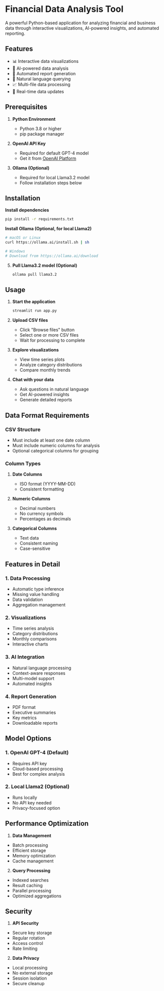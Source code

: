<!-- @format -->

# Financial Data Analysis Tool
A powerful Python-based application for analyzing financial and business data through interactive visualizations, AI-powered insights, and automated reporting.

## Features
- 📊 Interactive data visualizations
- 🤖 AI-powered data analysis
- 📝 Automated report generation
- 💬 Natural language querying
- 📈 Multi-file data processing
- 🔄 Real-time data updates

## Prerequisites
1. **Python Environment**

   - Python 3.8 or higher
   - pip package manager

2. **OpenAI API Key**

   - Required for default GPT-4 model
   - Get it from [OpenAI Platform](https://platform.openai.com)

3. **Ollama (Optional)**
   - Required for local Llama3.2 model
   - Follow installation steps below

## Installation
**Install dependencies**

   ```bash
   pip install -r requirements.txt
   ```

**Install Ollama (Optional, for local Llama2)**

   ```bash
   # macOS or Linux
   curl https://ollama.ai/install.sh | sh

   # Windows
   # Download from https://ollama.ai/download
   ```

5. **Pull Llama3.2 model (Optional)**
   ```bash
   ollama pull llama3.2
   ```

## Usage

1. **Start the application**

   ```bash
   streamlit run app.py
   ```

2. **Upload CSV files**
   - Click "Browse files" button
   - Select one or more CSV files
   - Wait for processing to complete

3. **Explore visualizations**
   - View time series plots
   - Analyze category distributions
   - Compare monthly trends

4. **Chat with your data**
   - Ask questions in natural language
   - Get AI-powered insights
   - Generate detailed reports

## Data Format Requirements

### CSV Structure

- Must include at least one date column
- Must include numeric columns for analysis
- Optional categorical columns for grouping

### Column Types
1. **Date Columns**
   - ISO format (YYYY-MM-DD)
   - Consistent formatting

2. **Numeric Columns**
   - Decimal numbers
   - No currency symbols
   - Percentages as decimals

3. **Categorical Columns**
   - Text data
   - Consistent naming
   - Case-sensitive

## Features in Detail

### 1. Data Processing
- Automatic type inference
- Missing value handling
- Data validation
- Aggregation management

### 2. Visualizations
- Time series analysis
- Category distributions
- Monthly comparisons
- Interactive charts

### 3. AI Integration
- Natural language processing
- Context-aware responses
- Multi-model support
- Automated insights

### 4. Report Generation
- PDF format
- Executive summaries
- Key metrics
- Downloadable reports

## Model Options

### 1. OpenAI GPT-4 (Default)

- Requires API key
- Cloud-based processing
- Best for complex analysis

### 2. Local Llama2 (Optional)

- Runs locally
- No API key needed
- Privacy-focused option

## Performance Optimization

1. **Data Management**

- Batch processing
- Efficient storage
- Memory optimization
- Cache management

2. **Query Processing**

- Indexed searches
- Result caching
- Parallel processing
- Optimized aggregations

## Security

1. **API Security**

- Secure key storage
- Regular rotation
- Access control
- Rate limiting

2. **Data Privacy**

- Local processing
- No external storage
- Session isolation
- Secure cleanup